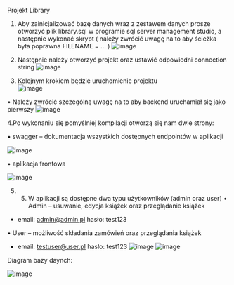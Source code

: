 Projekt Library

1.	Aby zainicjalizować bazę danych wraz z zestawem danych proszę otworzyć plik library.sql
w programie sql server management studio, a następnie wykonać skrypt 
( należy zwrócić uwagę na to aby ścieżka była poprawna FILENAME = …  )
![image](https://user-images.githubusercontent.com/101005328/219758891-7a3c8aeb-1c62-42f8-9274-3c8619ea7ebe.png)

2.	Następnie należy otworzyć projekt oraz ustawić odpowiedni connection string 
![image](https://user-images.githubusercontent.com/101005328/219758874-6eb756d2-4904-439e-9c6c-5e797327c07a.png)

3.	Kolejnym krokiem będzie uruchomienie projektu  
![image](https://user-images.githubusercontent.com/101005328/219758847-aacbd3af-55ab-4f69-90c5-7b23565c9834.png)

•	Należy zwrócić szczególną uwagę na to aby backend uruchamiał się jako pierwszy
 ![image](https://user-images.githubusercontent.com/101005328/219758826-07a4e170-2539-492f-858b-a8ddb83ee0a5.png)

4.Po wykonaniu się pomyślniej kompilacji otworzą się nam dwie strony:

 •  swagger – dokumentacja wszystkich dostępnych endpointów w aplikacji
 
 ![image](https://user-images.githubusercontent.com/101005328/219758804-43d5ed37-8f52-46a3-9bd1-01dca5be4335.png)

 •	aplikacja frontowa

![image](https://user-images.githubusercontent.com/101005328/219758774-67642ed1-ea98-4f86-ae08-e150db86a755.png)

5. 5.	W aplikacji są dostępne dwa typu użytkowników (admin oraz user)
•	Admin – usuwanie, edycja książek oraz przeglądanie książek
 
 - email: admin@admin.pl hasło: test123
 
•	User – możliwość składania zamówień oraz przeglądania książek
 
 - email: testuser@user.pl hasło: test123
 ![image](https://user-images.githubusercontent.com/101005328/219804825-fa9fa0fe-191c-48b3-85f0-e6ef0a3f49ee.png)
 ![image](https://user-images.githubusercontent.com/101005328/219804838-d655e6e6-f691-41e4-a33c-9658494e62a9.png)





Diagram bazy daynch:


![image](https://user-images.githubusercontent.com/101005328/219760658-b7e7fb7a-64de-40f4-a2af-a91d6cbd5a00.png)

